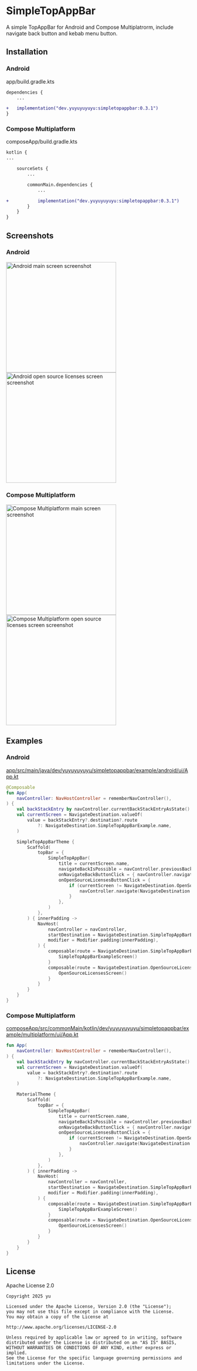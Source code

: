 # SimpleTopAppBar

A simple TopAppBar for Android and Compose Multiplatrorm, include navigate back button and kebab menu button.

## Installation

### Android

app/build.gradle.kts

```diff
dependencies {
    ...

+   implementation("dev.yuyuyuyuyu:simpletopappbar:0.3.1")
}
```

### Compose Multiplatform

composeApp/build.gradle.kts

```diff
kotlin {
...

    sourceSets {
        ...

        commonMain.dependencies {
            ...

+           implementation("dev.yuyuyuyuyu:simpletopappbar:0.3.1")
        }
    }
}

```

## Screenshots

### Android

<img width="300" alt="Android main screen screenshot" src="https://github.com/user-attachments/assets/11416c50-febf-43e7-8287-1aa01c68ba53" />
<img width="300" alt="Android open source licenses screen screenshot" src="https://github.com/user-attachments/assets/5ca8ac16-29a3-4303-bf37-54ca62962e64" />

### Compose Multiplatform

<img width="300" alt="Compose Multiplatform main screen screenshot" src="https://github.com/user-attachments/assets/61259d40-ddd5-42b8-b35a-a084724882b7" />
<img width="300" alt="Compose Multiplatform open source licenses screen screenshot" src="https://github.com/user-attachments/assets/38be0a16-8af3-4632-b299-a98e23ffcd21" />

## Examples

### Android

[app/src/main/java/dev/yuyuyuyuyu/simpletopappbar/example/android/ui/App.kt](https://github.com/yu-ko-ba/SimpleTopAppBar/blob/main/app/src/main/java/dev/yuyuyuyuyu/simpletopappbar/example/android/ui/App.kt)

```kotlin
@Composable
fun App(
    navController: NavHostController = rememberNavController(),
) {
    val backStackEntry by navController.currentBackStackEntryAsState()
    val currentScreen = NavigateDestination.valueOf(
        value = backStackEntry?.destination?.route
            ?: NavigateDestination.SimpleTopAppBarExample.name,
    )

    SimpleTopAppBarTheme {
        Scaffold(
            topBar = {
                SimpleTopAppBar(
                    title = currentScreen.name,
                    navigateBackIsPossible = navController.previousBackStackEntry != null,
                    onNavigateBackButtonClick = { navController.navigateUp() },
                    onOpenSourceLicensesButtonClick = {
                        if (currentScreen != NavigateDestination.OpenSourceLicenses) {
                            navController.navigate(NavigateDestination.OpenSourceLicenses.name)
                        }
                    },
                )
            },
        ) { innerPadding ->
            NavHost(
                navController = navController,
                startDestination = NavigateDestination.SimpleTopAppBarExample.name,
                modifier = Modifier.padding(innerPadding),
            ) {
                composable(route = NavigateDestination.SimpleTopAppBarExample.name) {
                    SimpleTopAppBarExampleScreen()
                }
                composable(route = NavigateDestination.OpenSourceLicenses.name) {
                    OpenSourceLicensesScreen()
                }
            }
        }
    }
}
```

### Compose Multiplatform

[composeApp/src/commonMain/kotlin/dev/yuyuyuyuyu/simpletopappbar/example/multiplatform/ui/App.kt](https://github.com/yu-ko-ba/SimpleTopAppBar/blob/main/composeApp/src/commonMain/kotlin/dev/yuyuyuyuyu/simpletopappbar/example/multiplatform/ui/App.kt)

```kotlin
fun App(
    navController: NavHostController = rememberNavController(),
) {
    val backStackEntry by navController.currentBackStackEntryAsState()
    val currentScreen = NavigateDestination.valueOf(
        value = backStackEntry?.destination?.route
            ?: NavigateDestination.SimpleTopAppBarExample.name,
    )

    MaterialTheme {
        Scaffold(
            topBar = {
                SimpleTopAppBar(
                    title = currentScreen.name,
                    navigateBackIsPossible = navController.previousBackStackEntry != null,
                    onNavigateBackButtonClick = { navController.navigateUp() },
                    onOpenSourceLicensesButtonClick = {
                        if (currentScreen != NavigateDestination.OpenSourceLicenses) {
                            navController.navigate(NavigateDestination.OpenSourceLicenses.name)
                        }
                    },
                )
            },
        ) { innerPadding ->
            NavHost(
                navController = navController,
                startDestination = NavigateDestination.SimpleTopAppBarExample.name,
                modifier = Modifier.padding(innerPadding),
            ) {
                composable(route = NavigateDestination.SimpleTopAppBarExample.name) {
                    SimpleTopAppBarExampleScreen()
                }
                composable(route = NavigateDestination.OpenSourceLicenses.name) {
                    OpenSourceLicensesScreen()
                }
            }
        }
    }
}
```

## License

Apache License 2.0

```
Copyright 2025 yu

Licensed under the Apache License, Version 2.0 (the "License");
you may not use this file except in compliance with the License.
You may obtain a copy of the License at

http://www.apache.org/licenses/LICENSE-2.0

Unless required by applicable law or agreed to in writing, software
distributed under the License is distributed on an "AS IS" BASIS,
WITHOUT WARRANTIES OR CONDITIONS OF ANY KIND, either express or implied.
See the License for the specific language governing permissions and
limitations under the License.
```
